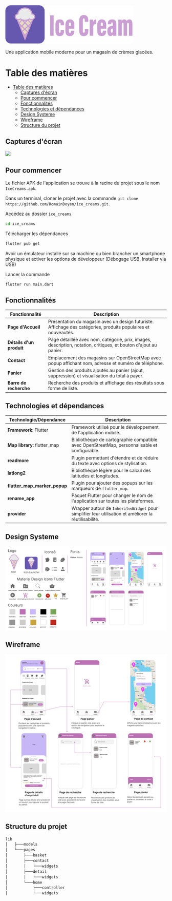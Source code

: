<img src="./assets/ice_cream_logo.png" width="400" alt="Ice Cream Logo">

Une application mobile moderne pour un magasin de crèmes glacées.

# Table des matières

- [Table des matières](#table-des-matières)
  - [Captures d'écran](#captures-décran)
  - [Pour commencer](#pour-commencer)
  - [Fonctionnalités](#fonctionnalités)
  - [Technologies et dépendances](#technologies-et-dépendances)
  - [Design Systeme](#design-systeme)
  - [Wireframe](#wireframe)
  - [Structure du projet](#structure-du-projet)

## Captures d'écran

![](./assets/IceCreamsPhone.png)

## Pour commencer

Le fichier APK de l'application se trouve à la racine du projet sous le nom `IceCreams.apk`.

Dans un terminal, cloner le projet avec la commande `git clone https://github.com/RomainDoyen/ice_creams.git`.

Accédez au dossier `ice_creams`

```bash
cd ice_creams
```

Télécharger les dépendances 

```bash
flutter pub get
```

Avoir un émulateur installé sur sa machine ou bien brancher un smartphone physique et activer les options de développeur (Débogage USB, Installer via USB)

Lancer la commande 

```bash
flutter run main.dart
```

## Fonctionnalités

| Fonctionnalité           | Description                                                                                                      |
| ------------------------ | ---------------------------------------------------------------------------------------------------------------- |
| **Page d'Accueil**       | Présentation du magasin avec un design futuriste. Affichage des catégories, produits populaires et nouveautés.   |
| **Détails d'un produit** | Page détaillée avec nom, catégorie, prix, images, description, notation, critiques, et bouton d'ajout au panier. |
| **Contact**              | Emplacement des magasins sur OpenStreetMap avec popup affichant nom, adresse et numéro de téléphone.             |
| **Panier**               | Gestion des produits ajoutés au panier (ajout, suppression) et visualisation du total à payer.                   |
| **Barre de recherche**   | Recherche des produits et affichage des résultats sous forme de liste.                                           |

## Technologies et dépendances

| Technologie/Dépendance       | Description                                                                                           |
| ---------------------------- | ----------------------------------------------------------------------------------------------------- |
| **Framework**: Flutter       | Framework utilisé pour le développement de l'application mobile.                                      |
| **Map library**: flutter_map | Bibliothèque de cartographie compatible avec OpenStreetMap, personnalisable et configurable.          |
| **readmore**                 | Plugin permettant d'étendre et de réduire du texte avec options de stylisation.                       |
| **latlong2**                 | Bibliothèque légère pour le calcul des latitudes et longitudes.                                       |
| **flutter_map_marker_popup** | Plugin pour ajouter des popups sur les marqueurs de `flutter_map`.                                    |
| **rename_app**               | Paquet Flutter pour changer le nom de l'application sur toutes les plateformes.                       |
| **provider**                 | Wrapper autour de `InheritedWidget` pour simplifier leur utilisation et améliorer la réutilisabilité. |

## Design Systeme

![Design System](./assets/DesignSystem.png)

## Wireframe

![Wireframe](./assets/Wireframe.png)

## Structure du projet

```bash
lib
│   ├───models
│   └───pages
│       ├───basket
│       ├───contact
│       │   └───widgets
│       ├───detail
│       │   └───widgets
│       └───home
│           ├───controller
│           └───widgets
```
